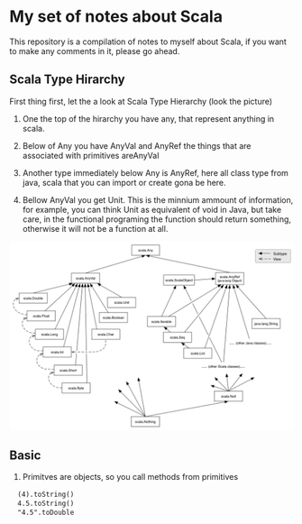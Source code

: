# My set of notes about Scala

This repository is a compilation of notes to myself about Scala, if you want to make any comments  in it, please go ahead.

## Scala Type Hirarchy

First thing first, let the a look at Scala Type Hierarchy (look the picture)

1. One the top of the hirarchy you have any, that represent anything in scala.

2. Below of Any you have AnyVal and AnyRef the things that are associated with primitives areAnyVal

3. Another type immediately below Any is AnyRef, here all class type from java, scala that you can import or create gona be here.

4. Bellow AnyVal you get Unit. This is the minnium ammount of information, for example, you can think Unit as equivalent of void in Java, but take care, in the functional programing the function should return something, otherwise it will not be a function at all.

![Alt text](https://raw.githubusercontent.com/LuizClaudioSantos/scala-notes/master/img/scala_type_hierarchy.png)

## Basic

1. Primitves are objects, so you call methods from primitives
```
  (4).toString()
  4.5.toString()
  "4.5".toDouble
```   
  
  
  